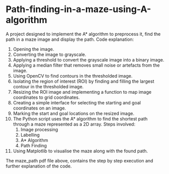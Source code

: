 # Path-finding-in-a-maze-using-A-algorithm
A project designed to implement the A* algorithm to preprocess it,  find the path in a maze image and display the path.
Code explanation:
1. Opening the image.
2. Converting the image to grayscale.
3. Applying a threshold to convert the grayscale image into a binary image.
4. Applying a median filter that removes small noise or artefacts from the image.
5. Using OpenCV to find contours in the thresholded image.
6. Isolating the region of interest (ROI) by finding and filling the largest contour in the thresholded image.
7. Resizing the ROI image and implementing a function to map image coordinates to grid coordinates.
8. Creating a simple interface for selecting the starting and goal coordinates on an image.
9. Marking the start and goal locations on the resized image.
10. The Python script uses the A* algorithm to find the shortest path through a maze represented as a 2D array. Steps involved:
    1. Image processing
    2. Labelling
    3. A* Algorithm
    4. Path Finding
11. Using Matplotlib to visualise the maze along with the found path.

The maze_path pdf file above, contains the step by step execution and further explanation of the code.
